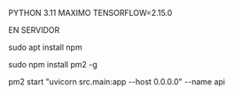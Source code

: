 PYTHON 3.11 MAXIMO
TENSORFLOW=2.15.0


EN SERVIDOR

sudo apt install npm

sudo npm install pm2 -g

pm2 start "uvicorn src.main:app --host 0.0.0.0" --name api